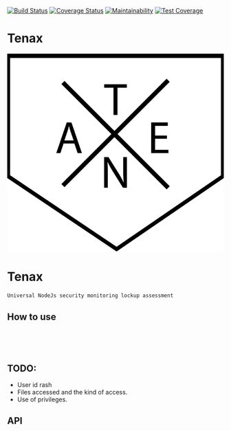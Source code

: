 [![Build Status](https://travis-ci.org/Cryptix720/tenax.svg?branch=master)](https://travis-ci.org/Cryptix720/tenax)
[![Coverage Status](https://coveralls.io/repos/github/Cryptix720/tenax/badge.svg?branch=master)](https://coveralls.io/github/Cryptix720/tenax?branch=master)
[![Maintainability](https://api.codeclimate.com/v1/badges/7638fd1fa63346746c20/maintainability)](https://codeclimate.com/github/Cryptix720/tenax/maintainability)
[![Test Coverage](https://api.codeclimate.com/v1/badges/7638fd1fa63346746c20/test_coverage)](https://codeclimate.com/github/Cryptix720/tenax/test_coverage)



# Tenax
![Image of tenax](https://github.com/Cryptix720/tenax/blob/master/tenax.png)
# Tenax
````
Universal NodeJs security monitoring lockup assessment

````
## How to use

````




````
## TODO:
* User id rash
* Files accessed and the kind of access.
* Use of privileges.


## API
